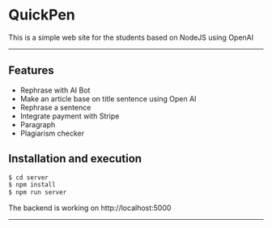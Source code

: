 # QuickPen
This is a simple web site for the students based on NodeJS using OpenAI

---

## Features
- Rephrase with AI Bot 
- Make an article base on title sentence using Open AI
- Rephrase a sentence
- Integrate payment with Stripe
- Paragraph
- Plagiarism checker

## Installation and execution

```bash
$ cd server
$ npm install
$ npm run server
```
The backend is working on http://localhost:5000
 
---
